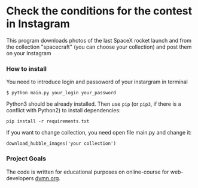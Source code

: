 # Check the conditions for the contest in Instagram

This program downloads photos of the last SpaceX rocket launch and from the collection "spacecraft" (you can choose your collection) 
and post them on your Instagram

### How to install

You need to introduce login and passoword of your instargram in terminal
```
$ python main.py your_login your_password
```

Python3 should be already installed. 
Then use `pip` (or `pip3`, if there is a conflict with Python2) to install dependencies:
```
pip install -r requirements.txt
```

If you want to change collection, you need open file main.py and change it:
```
download_hubble_images('your collection')
```

### Project Goals

The code is written for educational purposes on online-course for web-developers [dvmn.org](https://dvmn.org/).